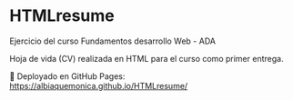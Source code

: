# HTMLresume
Ejercicio del curso Fundamentos desarrollo Web - ADA

Hoja de vida (CV) realizada en HTML para el curso como primer entrega.

🔰 Deployado en GitHub Pages: https://albiaquemonica.github.io/HTMLresume/ 

